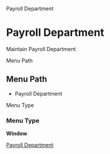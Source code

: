 
Payroll Department
# Payroll Department


Maintain Payroll Department

Menu Path
## Menu Path



- Payroll Department

Menu Type
### Menu Type

**Window**


[Payroll Department](functional-guide/window/window-payroll-department.md)